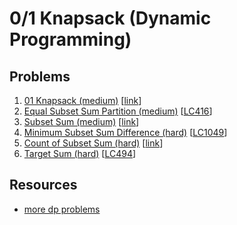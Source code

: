 # 0/1 Knapsack (Dynamic Programming)

## Problems

1. [01 Knapsack (medium)]()
[[link](https://www.geeksforgeeks.org/0-1-knapsack-problem-dp-10/)]
1. [Equal Subset Sum Partition (medium)]()
[[LC416](https://leetcode.com/problems/partition-equal-subset-sum/)]
1. [Subset Sum (medium)]()
[[link](https://www.geeksforgeeks.org/subset-sum-problem-dp-25/)]
1. [Minimum Subset Sum Difference (hard)]()
[[LC1049](https://leetcode.com/problems/last-stone-weight-ii/
)]
1. [Count of Subset Sum (hard)]()
[[link](https://www.geeksforgeeks.org/count-of-subsets-with-sum-equal-to-x/)]
1. [Target Sum (hard)]()
[[LC494](https://leetcode.com/problems/target-sum/)]

## Resources

- [more dp problems](https://leetcode.com/discuss/study-guide/1308617/Dynamic-Programming-Patterns)
